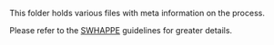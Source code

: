This folder holds various files with meta information on the process. 

Please refer to the [SWHAPPE](https://github.com/Unipisa/SWHAPPE) guidelines for greater details. 
